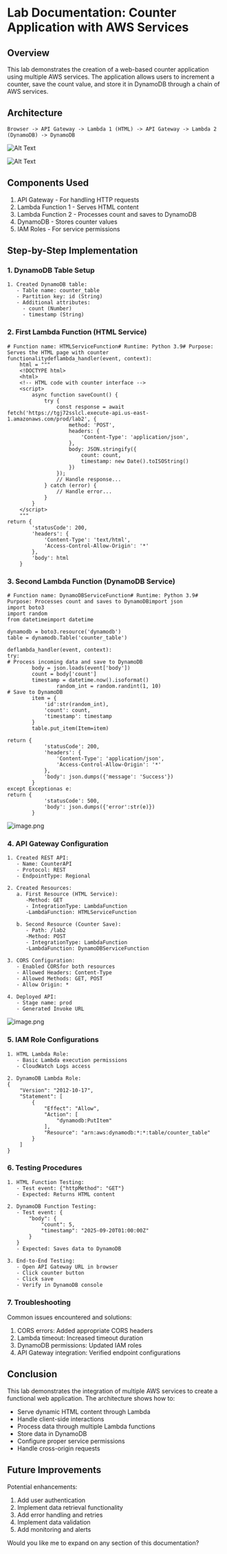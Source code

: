 # Lab Documentation: Counter Application with AWS Services

## **Overview**

This lab demonstrates the creation of a web-based counter application using multiple AWS services. The application allows users to increment a counter, save the count value, and store it in DynamoDB through a chain of AWS services.

## **Architecture**

```
Browser -> API Gateway -> Lambda 1 (HTML) -> API Gateway -> Lambda 2 (DynamoDB) -> DynamoDB

```

![Alt Text](path/to/image(1).png "Optional Title")

![Alt Text](path/to/image(2).png "Optional Title")

## **Components Used**

1. API Gateway - For handling HTTP requests
2. Lambda Function 1 - Serves HTML content
3. Lambda Function 2 - Processes count and saves to DynamoDB
4. DynamoDB - Stores counter values
5. IAM Roles - For service permissions

## **Step-by-Step Implementation**

### 1. DynamoDB Table Setup

```
1. Created DynamoDB table:
   - Table name: counter_table
   - Partition key: id (String)
   - Additional attributes:
     - count (Number)
     - timestamp (String)

```

### 2. First Lambda Function (HTML Service)

```
# Function name: HTMLServiceFunction# Runtime: Python 3.9# Purpose: Serves the HTML page with counter functionalitydeflambda_handler(event, context):
    html = """
    <!DOCTYPE html>
    <html>
    <!-- HTML code with counter interface -->
    <script>
        async function saveCount() {
            try {
                const response = await fetch('https://tgj72sslcl.execute-api.us-east-1.amazonaws.com/prod/lab2', {
                    method: 'POST',
                    headers: {
                        'Content-Type': 'application/json',
                    },
                    body: JSON.stringify({
                        count: count,
                        timestamp: new Date().toISOString()
                    })
                });
                // Handle response...
            } catch (error) {
                // Handle error...
            }
        }
    </script>
    """
return {
        'statusCode': 200,
        'headers': {
            'Content-Type': 'text/html',
            'Access-Control-Allow-Origin': '*'
        },
        'body': html
    }

```

### 3. Second Lambda Function (DynamoDB Service)

```
# Function name: DynamoDBServiceFunction# Runtime: Python 3.9# Purpose: Processes count and saves to DynamoDBimport json
import boto3
import random 
from datetimeimport datetime

dynamodb = boto3.resource('dynamodb')
table = dynamodb.Table('counter_table')

deflambda_handler(event, context):
try:
# Process incoming data and save to DynamoDB
        body = json.loads(event['body'])
        count = body['count']
        timestamp = datetime.now().isoformat()
				random_int = random.randint(1, 10)
# Save to DynamoDB
        item = {
            'id':str(random_int),
            'count': count,
            'timestamp': timestamp
        }
        table.put_item(Item=item)

return {
            'statusCode': 200,
            'headers': {
                'Content-Type': 'application/json',
                'Access-Control-Allow-Origin': '*'
            },
            'body': json.dumps({'message': 'Success'})
        }
except Exceptionas e:
return {
            'statusCode': 500,
            'body': json.dumps({'error':str(e)})
        }

```

![image.png](attachment:fc8d3789-92a5-4182-940d-48ebecef0847:image.png)

### 4. API Gateway Configuration

```
1. Created REST API:
   - Name: CounterAPI
   - Protocol: REST
   - EndpointType: Regional

2. Created Resources:
   a. First Resource (HTML Service):
      -Method: GET
      - IntegrationType: LambdaFunction
      -LambdaFunction: HTMLServiceFunction

   b. Second Resource (Counter Save):
      - Path: /lab2
      -Method: POST
      - IntegrationType: LambdaFunction
      -LambdaFunction: DynamoDBServiceFunction

3. CORS Configuration:
   - Enabled CORSfor both resources
   - Allowed Headers: Content-Type
   - Allowed Methods: GET, POST
   - Allow Origin: *

4. Deployed API:
   - Stage name: prod
   - Generated Invoke URL

```

![image.png](attachment:649b4b0f-7f6e-404b-a526-3a61e138ae80:image.png)

### 5. IAM Role Configurations

```
1. HTML Lambda Role:
   - Basic Lambda execution permissions
   - CloudWatch Logs access

2. DynamoDB Lambda Role:
{
    "Version": "2012-10-17",
    "Statement": [
        {
            "Effect": "Allow",
            "Action": [
                "dynamodb:PutItem"
            ],
            "Resource": "arn:aws:dynamodb:*:*:table/counter_table"
        }
    ]
}

```

### 6. Testing Procedures

```
1. HTML Function Testing:
   - Test event: {"httpMethod": "GET"}
   - Expected: Returns HTML content

2. DynamoDB Function Testing:
   - Test event: {
       "body": {
           "count": 5,
           "timestamp": "2025-09-20T01:00:00Z"
       }
   }
   - Expected: Saves data to DynamoDB

3. End-to-End Testing:
   - Open API Gateway URL in browser
   - Click counter button
   - Click save
   - Verify in DynamoDB console

```

### 7. Troubleshooting

Common issues encountered and solutions:

1. CORS errors: Added appropriate CORS headers
2. Lambda timeout: Increased timeout duration
3. DynamoDB permissions: Updated IAM roles
4. API Gateway integration: Verified endpoint configurations

## **Conclusion**

This lab demonstrates the integration of multiple AWS services to create a functional web application. The architecture shows how to:

- Serve dynamic HTML content through Lambda
- Handle client-side interactions
- Process data through multiple Lambda functions
- Store data in DynamoDB
- Configure proper service permissions
- Handle cross-origin requests

## **Future Improvements**

Potential enhancements:

1. Add user authentication
2. Implement data retrieval functionality
3. Add error handling and retries
4. Implement data validation
5. Add monitoring and alerts

Would you like me to expand on any section of this documentation?
